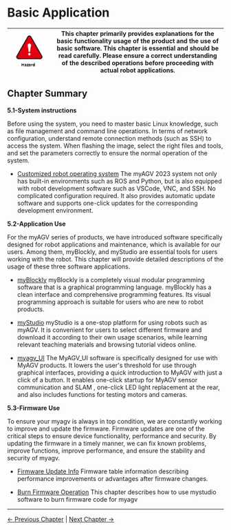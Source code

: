 # Basic Application

| <img src="../resources/3-UserNotes/3.1-SafetyInstructions/danger.png" alt="img-1" width="600" height=“auto” />       | This chapter primarily provides explanations for the basic functionality usage of the product and the use of basic software. This chapter is essential and should be read carefully. Please ensure a correct understanding of the described operations before proceeding with actual robot applications. |
|------------------------|-------------------|

## Chapter Summary

**5.1-System instructions**

Before using the system, you need to master basic Linux knowledge, such as file management and command line operations. In terms of network configuration, understand remote connection methods (such as SSH) to access the system. When flashing the image, select the right files and tools, and set the parameters correctly to ensure the normal operation of the system.

- [Customized robot operating system](../5-BasicApplication/5.2-ApplicationUse/5.2.1-myblockly/pi/README.md)
The myAGV 2023 system not only has built-in environments such as ROS and Python, but is also equipped with robot development software such as VSCode, VNC, and SSH. 
No complicated configuration required. It also provides automatic update software and supports one-click updates for the corresponding development environment.

**5.2-Application Use**

For the myAGV series of products, we have introduced software specifically designed for robot applications and maintenance, which is available for our users. Among them, myBlockly, and myStudio are essential tools for users working with the robot. This chapter will provide detailed descriptions of the usage of these three software applications.
- [myBlockly](../5-BasicApplication/5.2-ApplicationUse/5.2.1-myblockly/pi/README.md)
myBlockly is a completely visual modular programming software that is a graphical programming language.
myBlockly has a clean interface and comprehensive programming features. Its visual programming approach is suitable for users who are new to robot products.

- [myStudio](../5-BasicApplication/5.2-ApplicationUse/5.2.2-mystudio/pi/README.md)
myStudio is a one-stop platform for using robots such as myAGV.
It is convenient for users to select different firmware and download it according to their own usage scenarios, while learning relevant teaching materials and browsing tutorial videos online.

- [myagv_UI](../5-BasicApplication/5.2-ApplicationUse/5.2.3-myagv_UI/user_manual.md)
The MyAGV_UI software is specifically designed for use with MyAGV products. It lowers the user's threshold for use through graphical interfaces, providing a quick introduction to MyAGV with just a click of a button. 
It enables one-click startup for MyAGV sensor communication and SLAM , one-click LED light replacement at the rear, and also includes functions for testing motors and cameras.

**5.3-Firmware Use**

To ensure your myagv is always in top condition, we are constantly working to improve and update the firmware. Firmware updates are one of the critical steps to ensure device functionality, performance and security. By updating the firmware in a timely manner, we can fix known problems, improve functions, improve performance, and ensure the stability and security of myagv.

- [Firmware Update Info]()
Firmware table information describing performance improvements or advantages after firmware changes.

- [Burn Firmware Operation]()
This chapter describes how to use mystudio software to burn firmware code for myagv

----
[← Previous Chapter](../4-FirstInstallAndUse/README.md) | [Next Chapter →](../6-SDKDevelopment/README.md)